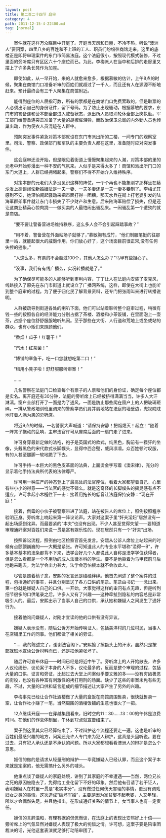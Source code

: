 ```yaml
---
layout: post
title: 第二百二十四节 庭审
category: 4
path: 2011-12-15-4-22400.md
tag: [normal]
---
```


　　案件就在这样万众瞩目中开庭了。开庭当天风和日丽，不冷不热，听说“澳洲人”要问案，四里八乡的百姓和不上班的工人、职员们纷纷往商馆走来。这里的底楼正是即将审理案件的东门市简易法庭。这个法庭很小，按照现代模式装修，不过里面的旁听席只有区区六十个座位而已。为此，李梅派人在当中和后排的走廊里又摆上了许多条长凳作为加座。

　　即使如此，从一早开始，来的人就愈来愈多，根据慕敏的估计，上午8点的时候，聚集在商馆门口准备听审的百姓们就超过了一千人，而且还有人在源源不断地赶来。预计最终会有三千人聚集在商馆附近。

　　能得到座位的人屈指可数，所有的票都是在商馆门口免费索取的，但是取票的人必须出示自己的身份证件，留下号码。为了防止出现骚动，根据慕敏的要求，东门市的警备连和营本部全部进入戒备状态，派出所人员取消轮休全部上岗执勤。军工部门给警备连突击准备了大量的胡椒催泪弹，而政治保卫总局的内外勤人员也倾巢出动，作为便衣人员混迹在人群中。

　　预防突发事件紧急对策本部就设在东门市派出所的二楼，一间专门的观察室里。司法、警察、政保部门和军队的主要负责人都在这里，准备随时应对突发事件。

　　这会庭审还没开始，但是眼见着街道上慢慢聚集起来的人潮，对策本部的里的元老中开始弥漫出一种不安的气氛来。人似乎是来得太多了！商馆和派出所门口的东门大道上，人群已经拥堵起来，警察们不得不开始介入维持秩序。

　　对策本部的元老们大多没见识这样的阵仗，一个个再也不能象刚才那样坐在藤沙发上高谈阔论新婚姻法是一夫一妻、一夫多妻还是一夫一妻多妾制了。李梅尤其感到不安，她深怕闹起骚动来把市面打得一团糟。那天水兵在街上打老婆引发的陆海军群架事件就让东门市损失了不少财产和生意。后来陆海军赔偿了损失，但是还让这商业精英心惊肉跳——做买卖的人最怕闹出骚乱来。一闹骚乱第一个遭殃的就是商店。

　　“要不要让警备营进场维持秩序，这么多人会不会引起踩踏事故？”

　　“用不着，警备营在外面站场子就够了，”慕敏胸有成竹，“他们制服笔挺的往那里一站，就能起很大的威慑作用，你们放心好了，这个场面目前很正常,没有任何失控的迹象。”

　　“人这么多，有票的不会超过100个，其他人怎么办？”马甲有些担心了。

　　“没事，我们有有线广播么，实况转播就是了。”

　　为了确保尽可能多的人能够听到审判内容，丁丁让人在法庭内安装了麦克风，线路接入了原先在东门市街道上就设立了广播网系统，这样，即使在大街上也能听到整个庭审的过程。为了便于归化民了解背景资料，还专门把张雨叫来进行转播说明。

　　人群被疏导到街道各处的喇叭下面，他们可以站着聆听整个庭审过程，稍微有钱一些的按照各自的经济能力分别占据了茶楼、酒楼和小茶饭铺，在里面泡上一壶茶，占据个座位舒舒服服地听热闹。至于那些在大街、人行道和荒地上或坐或站的群众，也有小贩们来照顾他们。

　　“香烟！瓜子！红薯干！”

　　“汽水！红茶菌！”

　　“博铺的章鱼干，吃一口您就想吃第二口！”

　　“租用小凳子啦！舒舒服服听审案！”

　　……

　　几名警察在法庭门口检查每个有票子的人票和他们的身份证，确定每个座位都是实名。离开庭还有30分钟，法庭的旁听席上已经被挤得满满当当，许多人大汗淋漓。窗户全部打开了一面是为了通风，一面是防止那些爬在窗户上的人把玻璃砸碎。一排从警政培训班里调来的警察学员们肩并肩地站在法庭的墙壁边，虎视眈眈地盯着人满为患的旁听席。

　　将近9点的时候，一名警察大声喊道：“请保持安静！把烟熄灭！起立！”随着一阵凳子拖动的乱响，主审法官许可从座席后面的一扇门走了进来。

　　许可身穿最新定做的法袍，袍子是英国式的款式，纯黑色，胸前有一狴犴的坐像，头戴黑色的宋代款式长脚幞头，显得中西合璧，威风凛凛。众百姓顿时叹服，有的人甚至腿脚一软地跪了下去。

　　许可手持一本巨大的黑色皮革面的法典，上面烫金字写着《澳宋律》，充分的显示着他手持法典所代表的法律尊严。

　　许可用一种庄严的神态登上了最高处的法官座位，看着大家都望着自己，心里有些小小的得意——当法官的感觉不错么。就是这奇怪的长脚幞头的摇晃感有点不适应。许可拿起小木槌往下一击：接着用拖长的低音让法庭保持安静：“现在开庭！”

　　接着，倒霉的小伙子被警察带进了法庭，站在被告人的席位上，照例按照程序验明正身。旁听席上响起来第一阵议论声。大家对这案子里“奸夫淫妇”居然没有一起出场感到诧异。而最要紧的“本夫”也没有出现。不少人甚至觉得失望——要知道审理通奸案对百姓们来说一贯是富有娱乐性的。现在居然只有一个“奸夫”出场。

　　按照诉讼流程，照例由地区检察官首先发言。安熙从公诉人席位上站起来的时候有点颤颤巍巍的——大概是紧张。许可知道此人的专业水平堪称“滥得一B”，许多基本基本的法条都背不下来，法学会好几个人都说此人自称是法学学位获得者，但是怎么看都是一个不用功的成人法律本科的学生。要不是他靠着为马甲鞍前马后地跑来跑去，为法学会出力甚大，法学会恐怕根本就不会收此人。

　　尽管是照着稿子念，安熙的发言还是磕磕绊绊。他首先阐述了整个案件的过程，包括通奸的事实，并且分别呈送了各方口供的笔录。笔录由书记一一念出来。第一份就是嫌疑人自己的口供。一开始，大家觉得这样的审问有点无趣，但是听到细节很多的口供笔录之后，许多人又有了兴趣——这种牵扯到隐私的内容总是非常吸引人的。最后，安熙出示了当事人自己的口供，承认她和嫌疑人之间发生了通奸行为。

　　接着他询问嫌疑人，对刚才宣读的他的口供有没有异议。

　　嫌疑人表示没有，随后公诉方开始传唤证人，包括美洋村的几位村民，当事人在店铺里工作的同事。他们都做了相关的旁证。

　　“……我的陈述完了，谢谢法官阁下。”安熙擦了擦额头上的汗水，虽然只是按部就班地宣读公诉材料而已，还是把他紧张坏了。

　　随后许可宣布休庭——时间已经是将近中午了。旁听席上的人开始散去，许多人议论纷纷，议论案子本身的人不多，议论最多的，反而是整个审理的过程，包括大量的口供、证言和旁证，比起过去大堂上问案似乎要文雅的多——没有穷凶极恶的衙役，也没有各种富有刺激性的拷打用刑的场面。缺少了这些的审案未免有些无趣，不过，大量的口供和证言组成的细节描述让大家产生了另外的兴趣。

　　李梅事先已经让合作社酒楼做了大量的盒饭在商馆周围售卖，很快就售卖一空，让合作社小赚了一笔，当然周围的酒楼饭铺的生意也很火了一把。

　　12点继续开庭——在穿越集团看来，旧时空的11：30……13：00的午休是浪费时间。在他们的作息体制里，午休到12点就宣告结束了。

　　案子到这里其实已经算结束了，不过辩护这个流程还要走一遍。这也是听审的百姓们最感兴趣的地方，问案还允许人专门来为犯人辩护，这真是头回听说。要在过去，只有犯人承认还是不承认的问题。所以大家都想看看澳洲人的辩护是怎么个意思。

　　姬信的做的是请求从轻量刑的辩护——毕竟嫌疑人已经认罪，而且这个案子本来就是定案的，他无需搞什么另外的噱头。

　　他重点谈了嫌疑人的家庭处境，讲到了其家庭的不幸遭遇——当然，两位兄长之死的原因被隐去了，免得给工业化留下不好的印象。然后他有召请了若干证人，表明嫌疑人在村里一贯是“老实本分”，没有做过任何伤天害理的事情，更没有调戏妇女之类的事情。这次造成“破坏军婚”，主要是因为家贫娶不起老婆，人又年轻，所以才会偶然失足。并且他指出，在形成通奸关系的情节上，女当事人也有一定责任。

　　姬信的言辞温和，有理有据的侃侃而谈，在法庭上的表现比安熙好上十倍——旁听席上的气氛显然对嫌疑人表现了极大的惋惜之情。许可想，这案子要是陪审团裁决的话，光他这套表演就足够打动陪审团了。
